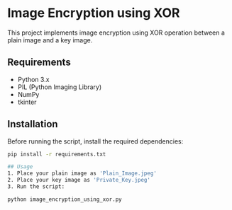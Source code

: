 # Image Encryption using XOR

This project implements image encryption using XOR operation between a plain image and a key image.

## Requirements
- Python 3.x
- PIL (Python Imaging Library)
- NumPy
- tkinter

## Installation
Before running the script, install the required dependencies:
```bash
pip install -r requirements.txt

## Usage
1. Place your plain image as 'Plain_Image.jpeg'
2. Place your key image as 'Private_Key.jpeg'
3. Run the script:

python image_encryption_using_xor.py
   ```

